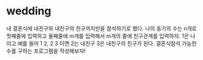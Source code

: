 # wedding
내 결혼식에 내친구와 내친구의 친구까지만을 참석하기로 했다. 나의 동기의 수는 n개로 첫째줄에 입력하고 둘째줄에 m개를 입력해서 m개의 줄에 친구관계를 입력하자. 1은 나 이고 예를 들어 1 2, 2 3 이면 2는 내친구 3은 내친구의 친구가 된다. 결혼식참석 가능한 수를 구하는 프로그램을 작성해보자!
